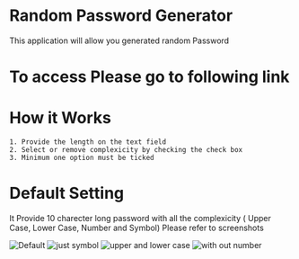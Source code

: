 # Random Password Generator
This application will allow you generated random Password 

# To access Please go to following link


# How it Works
    1. Provide the length on the text field
    2. Select or remove complexicity by checking the check box 
    3. Minimum one option must be ticked 
    
    
# Default  Setting 
  It Provide 10 charecter long password with all the complexicity ( Upper Case, Lower Case, Number and Symbol) Please refer to screenshots 
  
  ![Default](https://user-images.githubusercontent.com/84317073/121775604-1ae64e80-cbcc-11eb-9349-a1a5f554cf11.JPG)
![just symbol](https://user-images.githubusercontent.com/84317073/121775609-1de13f00-cbcc-11eb-9882-277074433f28.JPG)
![upper and lower case](https://user-images.githubusercontent.com/84317073/121775610-1fab0280-cbcc-11eb-894c-dfd5a6d96a10.JPG)
![with out number](https://user-images.githubusercontent.com/84317073/121775611-220d5c80-cbcc-11eb-8d3f-1479c18bdb54.JPG)

